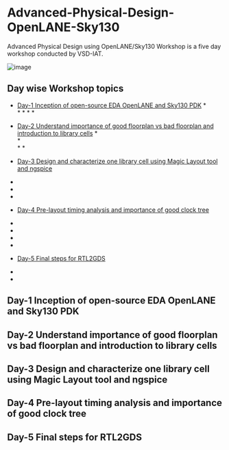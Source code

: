 # Advanced-Physical-Design-OpenLANE-Sky130

Advanced Physical Design using OpenLANE/Sky130 Workshop is a five day workshop conducted by VSD-IAT.
  

![image](https://user-images.githubusercontent.com/60011091/123736349-992a3c80-d8be-11eb-8b7d-0595b9aec4ab.png)

## Day wise Workshop topics 

- [Day-1 Inception of open-source EDA OpenLANE and Sky130 PDK](https://github.com/Badboy1307/Advanced_Physical_Design_using_OpenLANE_Sky130_Workshop/blob/main/README.md#Day-1-Inception-of-open-source-EDA-OpenLANE-and-Sky130-PDK)
  *  
  * 
  * 
  * 
  * 


- [Day-2 Understand importance of good floorplan vs bad floorplan and introduction to library cells](https://github.com/Badboy1307/Advanced_Physical_Design_using_OpenLANE_Sky130_Workshop/blob/main/README.md#Day-2-Understand-importance-of-good-floorplan-vs-bad-floorplan-and-introduction-to-library-cells)
  *  
  *  
  *
  *
  
 - [Day-3 Design and characterize one library cell using Magic Layout tool and ngspice](https://github.com/Badboy1307/Advanced_Physical_Design_using_OpenLANE_Sky130_Workshop/blob/main/README.md#Day-3-Design-and-characterize-one-library-cell-using-Magic-Layout-tool-and-ngspice)
  * 
  * 
  *

  
  - [Day-4 Pre-layout timing analysis and importance of good clock tree](https://github.com/Badboy1307/Advanced_Physical_Design_using_OpenLANE_Sky130_Workshop/blob/main/README.md#DAY-4-Pre-layout-timing-analysis-and-importance-of-good-clock-tree)
  * 
  * 
  *
  *
  
  - [Day-5 Final steps for RTL2GDS](https://github.com/Badboy1307/Advanced_Physical_Design_using_OpenLANE_Sky130_Workshop/blob/main/README.md#Day-5-Final-steps-for-RTL2GDS)
  * 
  * 

  
 
## Day-1 Inception of open-source EDA OpenLANE and Sky130 PDK












## Day-2 Understand importance of good floorplan vs bad floorplan and introduction to library cells













## Day-3 Design and characterize one library cell using Magic Layout tool and ngspice









## Day-4 Pre-layout timing analysis and importance of good clock tree




## Day-5 Final steps for RTL2GDS
